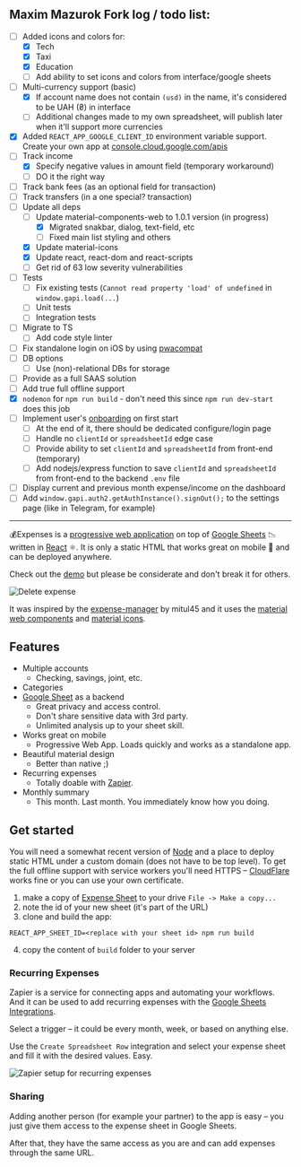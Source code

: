 ## Maxim Mazurok Fork log / todo list:
- [ ] Added icons and colors for:
  - [x] Tech
  - [x] Taxi
  - [x] Education
  - [ ] Add ability to set icons and colors from interface/google sheets
- [ ] Multi-currency support (basic)
  - [x] If account name does not contain `(usd)` in the name, it's considered 
  to be UAH (₴) in interface
  - [ ] Additional changes made to my own spreadsheet, will publish later when 
  it'll support more currencies
- [x] Added `REACT_APP_GOOGLE_CLIENT_ID` environment variable support. Create 
your own app at [console.cloud.google.com/apis](https://console.cloud.google.com/apis)
- [ ] Track income
  - [x] Specify negative values in amount field (temporary workaround)
  - [ ] DO it the right way
- [ ] Track bank fees (as an optional field for transaction)
- [ ] Track transfers (in a one special? transaction)
- [ ] Update all deps
  - [ ] Update material-components-web to 1.0.1 version (in progress)
    - [x] Migrated snakbar, dialog, text-field, etc
    - [ ] Fixed main list styling and others
  - [x] Update material-icons
  - [x] Update react, react-dom and react-scripts
  - [ ] Get rid of 63 low severity vulnerabilities
- [ ] Tests
  - [ ] Fix existing tests (`Cannot read property 'load' of undefined` in 
  `window.gapi.load(...`) 
  - [ ] Unit tests
  - [ ] Integration tests
- [ ] Migrate to TS
  - [ ] Add code style linter
- [ ] Fix standalone login on iOS by using 
[pwacompat](https://github.com/GoogleChromeLabs/pwacompat)
- [ ] DB options
  - [ ] Use (non)-relational DBs for storage
- [ ] Provide as a full SAAS solution
- [ ] Add true full offline support
- [x] `nodemon` for `npm run build` - don't need this since `npm run dev-start` does this job
- [ ] Implement user's [onboarding](./ONBOARDING.md) on first start
  - [ ] At the end of it, there should be dedicated configure/login page
  - [ ] Handle no `clientId` or `spreadsheetId` edge case
  - [ ] Provide ability to set `clientId` and `spreadsheetId` from front-end (temporary)
  - [ ] Add nodejs/express function to save `clientId` and `spreadsheetId` from front-end to the backend `.env` file
- [ ] Display current and previous month expense/income on the dashboard
- [ ] Add `window.gapi.auth2.getAuthInstance().signOut();` to the settings page (like in Telegram, for example)
---

💰Expenses is a 
[progressive web application](https://developers.google.com/web/progressive-web-apps/) 
on top of [Google Sheets](https://developers.google.com/sheets/) 📉 written in 
[React](https://facebook.github.io/react/) ⚛️. It is only a static HTML that 
works great on mobile 📱 and can be deployed anywhere.

Check out the [demo](https://demo-expenses.chodounsky.net) but please be 
considerate and don't break it for others.

![Delete expense](doc/delete-expense.gif)

It was inspired by the 
[expense-manager](https://github.com/mitul45/expense-manager) by mitul45 and it 
uses the [material web components](https://material.io/components/) and 
[material icons](https://material.io/icons/).

## Features

* Multiple accounts
  * Checking, savings, joint, etc.
* Categories
* [Google Sheet](https://docs.google.com/spreadsheets/d/1Lz1_gHIgCKPKhJpFerq9PoNy-TIst7eLZ5plQi5Prv0/edit?usp=sharing) 
as a backend
  * Great privacy and access control.
  * Don't share sensitive data with 3rd party.
  * Unlimited analysis up to your sheet skill.
* Works great on mobile
  * Progressive Web App. Loads quickly and works as a standalone app.
* Beautiful material design
  * Better than native ;)
* Recurring expenses
  * Totally doable with [Zapier](http://zapier.com/).
* Monthly summary
  * This month. Last month. You immediately know how you doing.

## Get started

You will need a somewhat recent version of [Node](https://nodejs.org/en/) and a 
place to deploy static HTML under a custom domain (does not have to be top 
level). To get the full offline support with service workers you'll need 
HTTPS – [CloudFlare](https://cloudflare.com) works fine or you can use your 
own certificate.

1) make a copy of [Expense Sheet](https://docs.google.com/spreadsheets/d/1Lz1_gHIgCKPKhJpFerq9PoNy-TIst7eLZ5plQi5Prv0/edit?usp=sharing) 
to your drive `File -> Make a copy...`
2) note the id of your new sheet (it's part of the URL)
3) clone and build the app:


```
REACT_APP_SHEET_ID=<replace with your sheet id> npm run build
```

4) copy the content of `build` folder to your server

### Recurring Expenses

Zapier is a service for connecting apps and automating your workflows. And it 
can be used to add recurring expenses with the 
[Google Sheets Integrations](https://zapier.com/zapbook/google-sheets/).

Select a trigger – it could be every month, week, or based on anything else.

Use the `Create Spreadsheet Row` integration and select your expense sheet and 
fill it with the desired values. Easy.

![Zapier setup for recurring expenses](doc/zapier.png)

### Sharing

Adding another person (for example your partner) to the app is easy – you just 
give them access to the expense sheet in Google Sheets.

After that, they have the same access as you are and can add expenses through 
the same URL.

